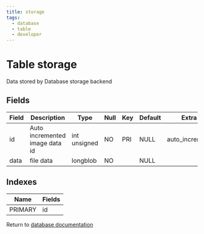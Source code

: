 ```yaml
---
title: storage
tags:
  - database
  - table
  - developer
---
```

# Table storage

Data stored by Database storage backend

## Fields

| Field | Description                    | Type         | Null | Key | Default | Extra          |
| ----- | ------------------------------ | ------------ | ---- | --- | ------- | -------------- |
| id    | Auto incremented image data id | int unsigned | NO   | PRI | NULL    | auto_increment |
| data  | file data                      | longblob     | NO   |     | NULL    |                |

## Indexes

| Name    | Fields   |
| ------- | -------- |
| PRIMARY | id       |


Return to [database documentation](/spec/database/)
